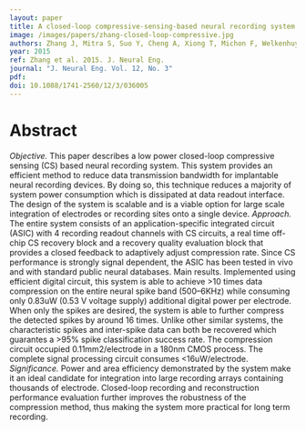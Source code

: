 ```yaml
---
layout: paper
title: A closed-loop compressive-sensing-based neural recording system.
image: /images/papers/zhang-closed-loop-compressive.jpg
authors: Zhang J, Mitra S, Suo Y, Cheng A, Xiong T, Michon F, Welkenhuysen M, Kloosterman F, Chin PS, Hsiao S, Tran TD, Yazicioglu F, Etienne-Cummings R.
year: 2015
ref: Zhang et al. 2015. J. Neural Eng.
journal: "J. Neural Eng. Vol. 12, No. 3"
pdf: 
doi: 10.1088/1741-2560/12/3/036005
---
```


# Abstract
_Objective._ This paper describes a low power closed-loop compressive sensing (CS) based neural recording system. This system provides an efficient method to reduce data transmission bandwidth for implantable neural recording devices. By doing so, this technique reduces a majority of system power consumption which is dissipated at data readout interface. The design of the system is scalable and is a viable option for large scale integration of electrodes or recording sites onto a single device. _Approach._ The entire system consists of an application-specific integrated circuit (ASIC) with 4 recording readout channels with CS circuits, a real time off-chip CS recovery block and a recovery quality evaluation block that provides a closed feedback to adaptively adjust compression rate. Since CS performance is strongly signal dependent, the ASIC has been tested in vivo and with standard public neural databases. Main results. Implemented using efficient digital circuit, this system is able to achieve >10 times data compression on the entire neural spike band (500–6KHz) while consuming only 0.83uW (0.53 V voltage supply) additional digital power per electrode. When only the spikes are desired, the system is able to further compress the detected spikes by around 16 times. Unlike other similar systems, the characteristic spikes and inter-spike data can both be recovered which guarantes a >95% spike classification success rate. The compression circuit occupied 0.11mm2/electrode in a 180nm CMOS process. The complete signal processing circuit consumes <16uW/electrode. _Significance._ Power and area efficiency demonstrated by the system make it an ideal candidate for integration into large recording arrays containing thousands of electrode. Closed-loop recording and reconstruction performance evaluation further improves the robustness of the compression method, thus making the system more practical for long term recording.
